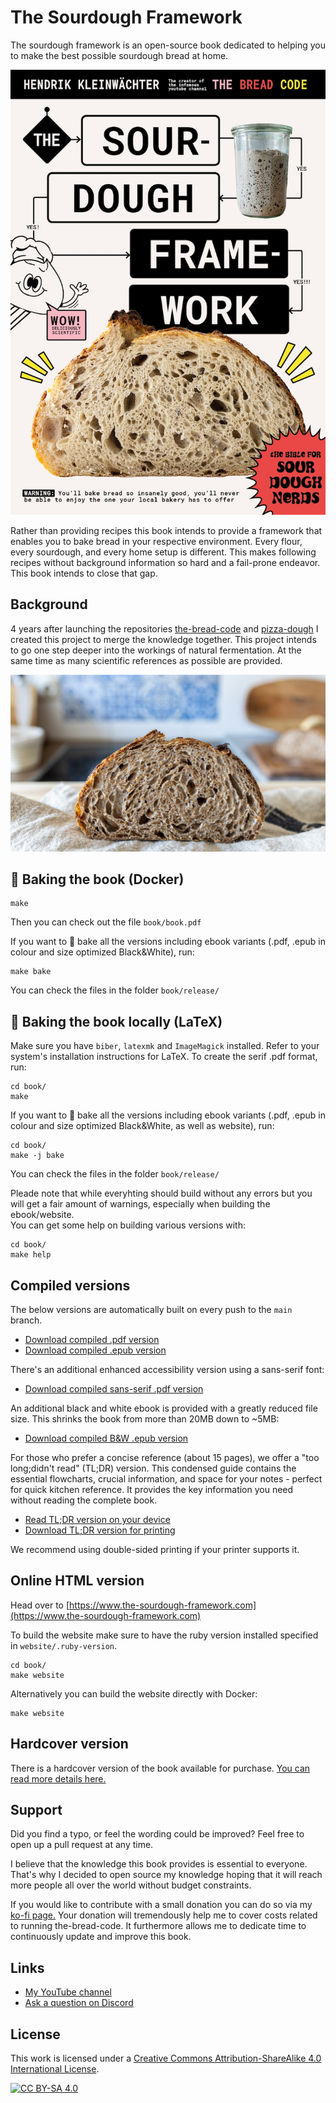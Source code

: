 # The Sourdough Framework

The sourdough framework is an open-source book dedicated to
helping you to make the best possible sourdough bread at home.

![The book cover](book/cover/cover-page.jpg)

Rather than providing recipes this book intends to provide a
framework that enables you to bake bread in your respective
environment. Every flour, every sourdough, and every home setup
is different. This makes following recipes without background
information so hard and a fail-prone endeavor. This book
intends to close that gap.

## Background

4 years after launching the repositories [the-bread-code](https://github.com/hendricius/the-bread-code)
and [pizza-dough](https://github.com/hendricius/pizza-dough) I
created this project to merge the knowledge together. This
project intends to go one step deeper into the workings of
natural fermentation. At the same time as many scientific references
as possible are provided.

![A whole wheat sourdough bread](./book/images/whole-wheat-crumb.jpg)


## 🍞 Baking the book (Docker)

```console
make
```

Then you can check out the file `book/book.pdf`

If you want to 🍞 bake all the versions including ebook variants (.pdf, .epub
in colour and size optimized Black&White), run:

```console
make bake
```

You can check the files in  the folder `book/release/`

## 🍞 Baking the book locally (LaTeX)

Make sure you have `biber`, `latexmk` and ``ImageMagick`` installed. Refer to
your system's installation instructions for LaTeX. To create the serif .pdf
format, run:

```console
cd book/
make
```

If you want to 🍞 bake all the versions including ebook variants (.pdf, .epub
in colour and size optimized Black&White, as well as website), run:

```console
cd book/
make -j bake
```

You can check the files in the folder `book/release/`

Pleade note that while everyhting should build without any errors but you will get a fair amount of warnings, especially when building the ebook/website.  
You can get some help on building various versions with:

```console
cd book/
make help
```
## Compiled versions

The below versions are automatically built on every push to the `main` branch.

* [Download compiled .pdf version](https://www.the-bread-code.io/book.pdf)
* [Download compiled .epub version](https://www.the-bread-code.io/book.epub)

There's an additional enhanced accessibility version using a sans-serif font:

* [Download compiled sans-serif .pdf version](https://www.the-bread-code.io/book-sans-serif.pdf)

An additional black and white ebook is provided with a greatly reduced file
size. This shrinks the book from more than 20MB down to ~5MB:

* [Download compiled B&W .epub version](https://www.the-bread-code.io/bw-book.epub)

For those who prefer a concise reference (about 15 pages), we offer a "too long;didn't read" (TL;DR)
version. This condensed guide contains the essential flowcharts, crucial information,
and space for your notes - perfect for quick kitchen reference.
It provides the key information you need without reading the complete book.

* [Read TL;DR version on your device](https://the-bread-code.io/book-tldr-digital.pdf)
* [Download TL;DR version for printing](https://the-bread-code.io/book-tldr-print.pdf)

We recommend using double-sided printing if your printer supports it.

## Online HTML version

Head over to [https://www.the-sourdough-framework.com](https://www.the-sourdough-framework.com)

To build the website make sure to have the ruby version installed specified in
`website/.ruby-version`.

```console
cd book/
make website
```

Alternatively you can build the website directly with Docker:

```console
make website
```

## Hardcover version

There is a hardcover version of the book available for purchase. [You can
read more details here.](https://breadco.de/physical-book)

## Support

Did you find a typo, or feel the wording could be improved?
Feel free to open up a pull request at any time.

I believe that the knowledge this book provides is essential to everyone.
That's why I decided to open source my knowledge hoping
that it will reach more people all over the world without
budget constraints.

If you would like to contribute with a small donation you can do so
via my [ko-fi page.](https://breadco.de/book) Your donation will tremendously
help me to cover costs related to running the-bread-code. It furthermore allows
me to dedicate time to continuously update and improve this book.

## Links

* [My YouTube channel](https://youtube.com/c/thebreadcode)
* [Ask a question on Discord](https://breadco.de/discord)

## License

This work is licensed under a [Creative Commons Attribution-ShareAlike 4.0
International License][cc-by-sa].

[![CC BY-SA 4.0][cc-by-sa-image]][cc-by-sa]

[cc-by-sa]: http://creativecommons.org/licenses/by-sa/4.0/
[cc-by-sa-image]: https://licensebuttons.net/l/by-sa/4.0/88x31.png
[cc-by-sa-shield]: https://img.shields.io/badge/License-CC%20BY--SA%204.0-lightgrey.svg
